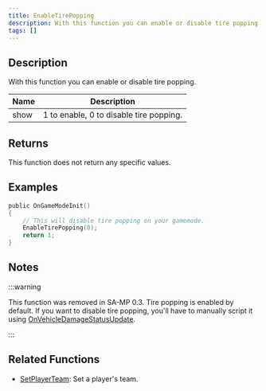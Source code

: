 ```yaml
---
title: EnableTirePopping
description: With this function you can enable or disable tire popping.
tags: []
---
```


## Description

With this function you can enable or disable tire popping.

| Name | Description                             |
| ---- | --------------------------------------- |
| show | 1 to enable, 0 to disable tire popping. |

## Returns

This function does not return any specific values.

## Examples

```c
public OnGameModeInit()
{
    // This will disable tire popping on your gamemode.
    EnableTirePopping(0);
    return 1;
}
```

## Notes

:::warning

This function was removed in SA-MP 0.3. Tire popping is enabled by default. If you want to disable tire popping, you'll have to manually script it using [OnVehicleDamageStatusUpdate](callbacks/OnVehicleDamageStatusUpdate).

:::

## Related Functions

- [SetPlayerTeam](SetPlayerTeam): Set a player's team.
